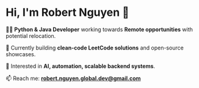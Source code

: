 # Hi, I'm Robert Nguyen 👋

👨‍💻 **Python & Java Developer** working towards **Remote opportunities** with potential relocation.

🚀 Currently building **clean-code LeetCode solutions** and open-source showcases.

🎯 Interested in **AI, automation, scalable backend systems**.

📫 Reach me: **robert.nguyen.global.dev@gmail.com**
